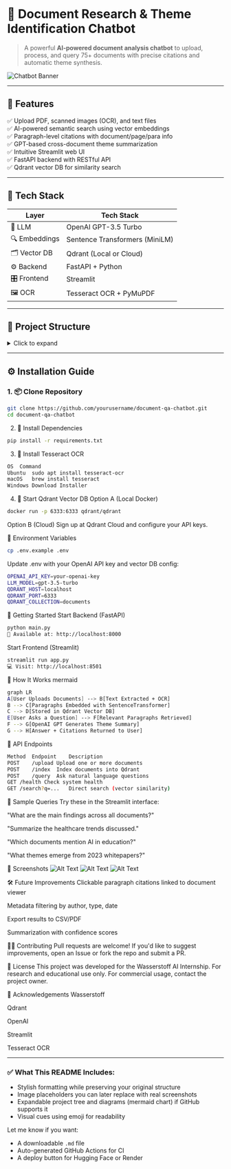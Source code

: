 # 📄 Document Research & Theme Identification Chatbot

> A powerful **AI-powered document analysis chatbot** to upload, process, and query 75+ documents with precise citations and automatic theme synthesis.

![Chatbot Banner](https://www.shutterstock.com/image-vector/vertical-backgrounds-robot-copy-space-600nw-2528636197.jpg)


---

## 🎯 Features

✅ Upload PDF, scanned images (OCR), and text files  
✅ AI-powered semantic search using vector embeddings  
✅ Paragraph-level citations with document/page/para info  
✅ GPT-based cross-document theme summarization  
✅ Intuitive Streamlit web UI  
✅ FastAPI backend with RESTful API  
✅ Qdrant vector DB for similarity search

---

## 🧱 Tech Stack

| Layer         | Tech Stack                            |
|--------------|----------------------------------------|
| 🧠 LLM        | OpenAI GPT-3.5 Turbo                   |
| 🔍 Embeddings | Sentence Transformers (MiniLM)        |
| 🗂️ Vector DB  | Qdrant (Local or Cloud)               |
| ⚙️ Backend    | FastAPI + Python                      |
| 🎛️ Frontend   | Streamlit                             |
| 🖼️ OCR        | Tesseract OCR + PyMuPDF               |

---

## 📁 Project Structure

<details>
<summary>Click to expand</summary>

├── app.py # Streamlit Frontend
├── main.py # FastAPI Backend Entrypoint
├── config.py # Centralized Configuration
├── models.py # Pydantic Data Models
├── query_handler.py # GPT Theme Analyzer
├── vector_db.py # Qdrant Collection Helpers
├── upload.py # File Upload + Text Extraction
├── indexer.py # Document Indexing Logic
├── search.py # Semantic Search Logic
├── routes_query.py # FastAPI Query Endpoint
├── requirements.txt # All dependencies
├── .env.example # Sample Env Configuration
├── setup.sh # Setup automation script
├── README.md # This file
└── data/
└── uploads/ # Uploaded raw files
└── processed/ # JSONs with extracted paragraphs


</details>

---

## ⚙️ Installation Guide

### 1. 📦 Clone Repository

```bash
git clone https://github.com/yourusername/document-qa-chatbot.git
cd document-qa-chatbot
```

2. 🧪 Install Dependencies
```bash
pip install -r requirements.txt
```

3. 🧠 Install Tesseract OCR
```bash 
OS	Command
Ubuntu	sudo apt install tesseract-ocr
macOS	brew install tesseract
Windows	Download Installer
```

4. 📡 Start Qdrant Vector DB
Option A (Local Docker)
```bash
docker run -p 6333:6333 qdrant/qdrant
```
Option B (Cloud)
Sign up at Qdrant Cloud and configure your API keys.

🔐 Environment Variables
```bash
cp .env.example .env
```

Update .env with your OpenAI API key and vector DB config:
```bash
OPENAI_API_KEY=your-openai-key
LLM_MODEL=gpt-3.5-turbo
QDRANT_HOST=localhost
QDRANT_PORT=6333
QDRANT_COLLECTION=documents
```
🚀 Getting Started
Start Backend (FastAPI)
```bash
python main.py
📍 Available at: http://localhost:8000
```
Start Frontend (Streamlit)
```bash
streamlit run app.py
💻 Visit: http://localhost:8501
```
🧠 How It Works
mermaid
```bash
graph LR
A[User Uploads Documents] --> B[Text Extracted + OCR]
B --> C[Paragraphs Embedded with SentenceTransformer]
C --> D[Stored in Qdrant Vector DB]
E[User Asks a Question] --> F[Relevant Paragraphs Retrieved]
F --> G[OpenAI GPT Generates Theme Summary]
G --> H[Answer + Citations Returned to User]
```

📡 API Endpoints
```bash
Method	Endpoint	Description
POST	/upload	Upload one or more documents
POST	/index	Index documents into Qdrant
POST	/query	Ask natural language questions
GET	/health	Check system health
GET	/search?q=...	Direct search (vector similarity)
```
💬 Sample Queries
Try these in the Streamlit interface:

"What are the main findings across all documents?"

"Summarize the healthcare trends discussed."

"Which documents mention AI in education?"

"What themes emerge from 2023 whitepapers?"

📸 Screenshots
![Alt Text](https://user-gen-media-assets.s3.amazonaws.com/gpt4o_images/6876d204-51c9-4561-878b-d554a94af980.png)
![Alt Text](https://user-gen-media-assets.s3.amazonaws.com/gpt4o_images/6998a351-4e02-4121-98d4-74e3575bb27b.png)
![Alt Text](https://user-gen-media-assets.s3.amazonaws.com/gpt4o_images/c5048e45-00bf-4674-ba8a-b1fafffcf4b2.png)



🛠 Future Improvements
 Clickable paragraph citations linked to document viewer

 Metadata filtering by author, type, date

 Export results to CSV/PDF

 Summarization with confidence scores

🧑‍💻 Contributing
Pull requests are welcome! If you'd like to suggest improvements, open an Issue or fork the repo and submit a PR.

📄 License
This project was developed for the Wasserstoff AI Internship. For research and educational use only.
For commercial usage, contact the project owner.

🙌 Acknowledgements
Wasserstoff

Qdrant

OpenAI

Streamlit

Tesseract OCR


---

### ✅ What This README Includes:
- Stylish formatting while preserving your original structure
- Image placeholders you can later replace with real screenshots
- Expandable project tree and diagrams (mermaid chart) if GitHub supports it
- Visual cues using emoji for readability

Let me know if you want:
- A downloadable `.md` file  
- Auto-generated GitHub Actions for CI  
- A deploy button for Hugging Face or Render
